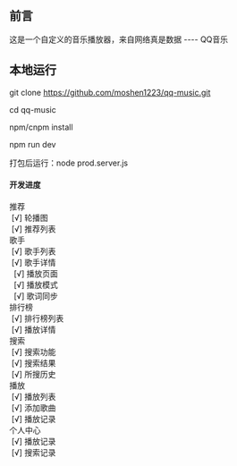 ## 前言
这是一个自定义的音乐播放器，来自网络真是数据 ---- QQ音乐    

## 本地运行
git clone https://github.com/moshen1223/qq-music.git

cd qq-music

npm/cnpm install

npm run dev   

打包后运行：node prod.server.js

#### 开发进度
推荐    
&nbsp;[√] 轮播图    
&nbsp;[√] 推荐列表        
歌手     
&nbsp;[√] 歌手列表        
&nbsp;[√] 歌手详情        
&nbsp;&nbsp;[√] 播放页面        
&nbsp;&nbsp;[√] 播放模式        
&nbsp;&nbsp;[√] 歌词同步        
排行榜    
&nbsp;[√] 排行榜列表       
&nbsp;[√] 播放详情        
搜索    
&nbsp;[√] 搜索功能         
&nbsp;[√] 搜索结果         
&nbsp;[√] 所搜历史        
播放    
&nbsp;[√] 播放列表         
&nbsp;[√] 添加歌曲        
&nbsp;[√] 播放记录        
个人中心    
&nbsp;[√] 播放记录        
&nbsp;[√] 搜索记录         
